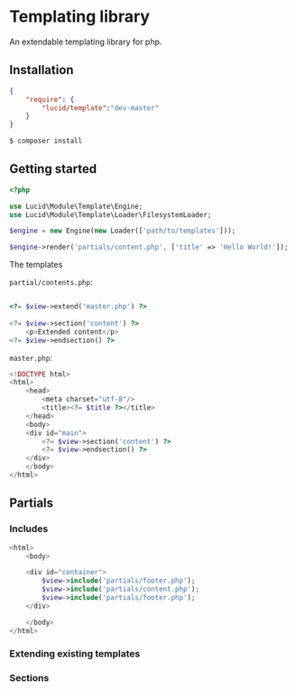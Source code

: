 # Templating library

An extendable templating library for php.

## Installation

```json
{
	"require": {
		"lucid/template":"dev-master"
	}
}
```

```bash
$ composer install
```

## Getting started

```php
<?php

use Lucid\Module\Template\Engine;
use Lucid\Module\Template\Loader\FilesystemLoader;

$engine = new Engine(new Loader(['path/to/templates']));

$engine->render('partials/content.php', ['title' => 'Hello World!']);

```

The templates

`partial/contents.php`:

```php

<?= $view->extend('master.php') ?>
    
<?= $view->section('content') ?>
    <p>Extended content</p>
<?= $view->endsection() ?>

```


`master.php`:

```php
<!DOCTYPE html>
<html>
    <head>
        <meta charset="utf-8"/>
        <title><?= $title ?></title>
    </head>
    <body>
    <div id="main">
        <?= $view->section('content') ?>
        <?= $view->endsection() ?>
    </div>
    </body>
</html>
```

## Partials

### Includes

```php
<html>
    <body>

    <div id="container">
        $view->include('partials/footer.php');
        $view->include('partials/content.php');
        $view->include('partials/footer.php');
    </div>

    </body>
</html>
```

### Extending existing templates

### Sections
